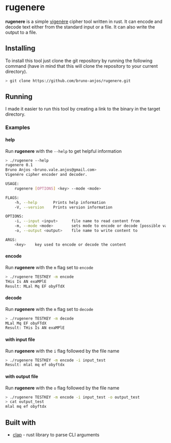 # rugenere

**rugenere** is a simple [vigenère](https://en.wikipedia.org/wiki/Vigen%C3%A8re_cipher) cipher tool written in rust. It can encode and decode text either from the standard input or a file. It can also write the output to a file.

## Installing

To install this tool just clone the git repository by running the following command (have in mind that this will clone the repository to your current directory).

```bash
> git clone https://github.com/bruno-anjos/rugenere.git
```

## Running

I made it easier to run this tool by creating a link to the binary in the target directory.

### Examples

#### help

Run **rugenere** with the `--help` to get helpful information

```bash
> ./rugenere --help
rugenere 0.1
Bruno Anjos <bruno.vale.anjos@gmail.com>
Vigenére cipher encoder and decoder.

USAGE:
    rugenere [OPTIONS] <key> --mode <mode>

FLAGS:
    -h, --help       Prints help information
    -V, --version    Prints version information

OPTIONS:
    -i, --input <input>      file name to read content from
    -m, --mode <mode>        sets mode to encode or decode [possible values: encode, decode]
    -o, --output <output>    file name to write content to

ARGS:
    <key>    key used to encode or decode the content
```

#### encode

Run **rugenere** with the `m` flag set to `encode`

```bash
> ./rugenere TESTKEY -m encode                                                     ~/git/rugenere
THis Is AN exaMPlE
Result: MLal Mq EF obyFTdX
```

#### decode

Run **rugenere** with the `m` flag set to `decode`

```bash
> ./rugenere TESTKEY -m decode                                                     ~/git/rugenere
MLal Mq EF obyFTdX
Result: THis Is AN exaMPlE
```

#### with input file

Run **rugenere** with the `i` flag followed by the file name

```bash
> ./rugenere TESTKEY -m encode -i input_test                                       ~/git/rugenere
Result: mlal mq ef obyftdx
```

#### with output file

Run **rugenere** with the `o` flag followed by the file name

```bash
> ./rugenere TESTKEY -m encode -i input_test -o output_test
> cat output_test                                                                  ~/git/rugenere
mlal mq ef obyftdx
```

## Built with

- [clap](https://clap.rs/) - rust library to parse CLI arguments
